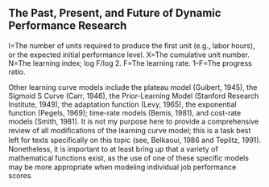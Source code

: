## The Past, Present, and Future of Dynamic Performance Research

I=The number of units required to produce the ﬁrst unit (e.g., labor hours), or the expected initial performance level. X=The cumulative unit number. N=The learning index; log F/log 2. F=The learning rate. 1–F=The progress ratio.

Other learning curve models include the plateau model (Guibert, 1945), the Sigmoid S Curve (Carr, 1946), the Prior-Learning Model (Stanford Research Institute, 1949), the adaptation function (Levy, 1965), the exponential function (Pegels, 1969); time-rate models (Bemis, 1981), and cost-rate models (Smith, 1981). It is not my purpose here to provide a comprehensive review of all modiﬁcations of the learning curve model; this is a task best left for texts speciﬁcally on this topic (see, Belkaoui, 1986 and Teplitz, 1991). Nonetheless, it is important to at least bring up that a variety of mathematical functions exist, as the use of one of these speciﬁc models may be more appropriate when modeling individual job performance scores.